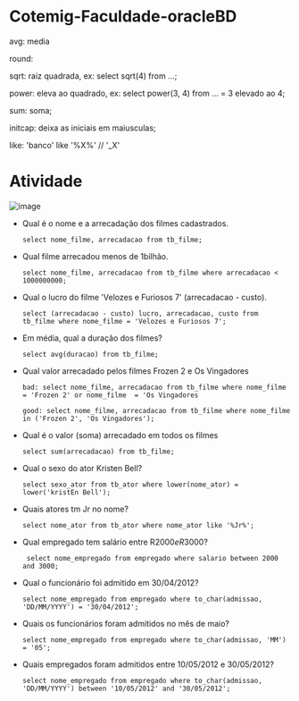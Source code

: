 # Cotemig-Faculdade-oracleBD

  avg: media
  
  round: 
  
  sqrt: raiz quadrada,
      ex: select sqrt(4) from ...;
      
  power: eleva ao quadrado,
      ex: select power(3, 4) from ... = 3 elevado ao 4;
      
  sum: soma;
  
  initcap: deixa as iniciais em maiusculas;
  
  like: 'banco' like '%X%' // '_X'
  
#  Atividade <br />
  ![image](https://user-images.githubusercontent.com/48488987/159388224-0e4a420e-3df0-42cb-bb16-6b24991ef7ed.png)
  
  - Qual é o nome e a arrecadação dos filmes cadastrados.
  
        select nome_filme, arrecadacao from tb_filme;

  - Qual filme arrecadou menos de 1bilhão.
  
        select nome_filme, arrecadacao from tb_filme where arrecadacao < 1000000000;

  - Qual o lucro do filme 'Velozes e Furiosos 7' (arrecadacao - custo).
  
        select (arrecadacao - custo) lucro, arrecadacao, custo from tb_filme where nome_filme = 'Velozes e Furiosos 7';

  - Em média, qual a duração dos filmes?
  
        select avg(duracao) from tb_filme;

  - Qual valor arrecadado pelos filmes Frozen 2 e Os Vingadores
  
        bad: select nome_filme, arrecadacao from tb_filme where nome_filme = 'Frozen 2' or nome_filme  = 'Os Vingadores
  
        good: select nome_filme, arrecadacao from tb_filme where nome_filme in ('Frozen 2', 'Os Vingadores');

  - Qual é o valor (soma) arrecadado em todos os filmes
  
        select sum(arrecadacao) from tb_filme;

  - Qual o sexo do ator Kristen Bell?
  
        select sexo_ator from tb_ator where lower(nome_ator) = lower('kristEn Bell');

  - Quais atores tm Jr no nome?
  
        select nome_ator from tb_ator where nome_ator like '%Jr%';
  
  - Qual empregado tem salário entre R$2000 e R$3000?
         
         select nome_empregado from empregado where salario between 2000 and 3000;

  - Qual o funcionário foi admitido em 30/04/2012?
  
        select nome_empregado from empregado where to_char(admissao, 'DD/MM/YYYY') = '30/04/2012';
        
  - Quais os funcionários foram admitidos no mês de maio?

        select nome_empregado from empregado where to_char(admissao, 'MM') = '05';
  
  - Quais empregados foram admitidos entre 10/05/2012 e 30/05/2012?
        
        select nome_empregado from empregado where to_char(admissao, 'DD/MM/YYYY') between '10/05/2012' and '30/05/2012';
